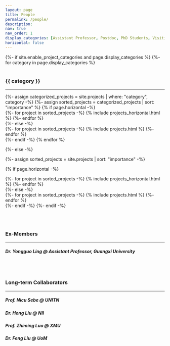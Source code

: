 ```yaml
---
layout: page
title: People
permalink: /people/
description:
nav: true
nav_order: 1
display_categories: [Assistant Professor, Postdoc, PhD Students, Visiting Students]
horizontal: false
---
```



<!-- pages/people.md -->
<div class="projects">
{%- if site.enable_project_categories and page.display_categories %}
  <!-- Display categorized projects -->
  {%- for category in page.display_categories %}
  <br>
  <br>
  <h3 class="category">{{ category }}</h3>
  <hr />
  {%- assign categorized_projects = site.projects | where: "category", category -%}
  {%- assign sorted_projects = categorized_projects | sort: "importance" %}
  <!-- Generate cards for each project -->
  {% if page.horizontal -%}
  <div class="container">
    <div class="row row-cols-2">
    {%- for project in sorted_projects -%}
      {% include projects_horizontal.html %}
    {%- endfor %}
    </div>
  </div>
  {%- else -%}
  <div class="grid">
    {%- for project in sorted_projects -%}
      {% include projects.html %}
    {%- endfor %}
  </div>
  {%- endif -%}
  {% endfor %}

{%- else -%}
<!-- Display projects without categories -->
  {%- assign sorted_projects = site.projects | sort: "importance" -%}
  <!-- Generate cards for each project -->
  {% if page.horizontal -%}
  <div class="container">
    <div class="row row-cols-2">
    {%- for project in sorted_projects -%}
      {% include projects_horizontal.html %}
    {%- endfor %}
    </div>
  </div>
  {%- else -%}
  <div class="grid">
    {%- for project in sorted_projects -%}
      {% include projects.html %}
    {%- endfor %}
  </div>
  {%- endif -%}
{%- endif -%}
</div>


<br/><br/> 
### Ex-Members
---------------------------------------------------------------

##### Dr. Yongguo Ling @ Assistant Professor, Guangxi University



<br/><br/> 
### Long-term Collaborators
---------------------------------------------------------------
##### Prof. Nicu Sebe @ UNITN

##### Dr. Hong Liu @ NII

##### Prof. Zhiming Luo @ XMU

##### Dr. Feng Liu @ UoM

<br>
<br>
<br>
